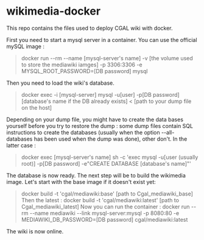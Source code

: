 # wikimedia-docker
This repo contains the files used to deploy CGAL wiki with docker.

First you need to start a mysql server in a container. You can use the official mySQL image :
 
> docker run --rm --name [mysql-server's name] -v [the volume used to store the mediawiki iamges] -p 3306:3306 -e MYSQL_ROOT_PASSWORD=[DB password] mysql
 
 Then you need to load the wiki's database. 
 > docker exec -i [mysql-server] mysql -u[user] -p[DB password] [database's name if the DB already exists] < [path to your dump file on the host]

Depending on your dump file, you might have to create the data bases yourself before you try to restore the dump :
some dump files contain SQL instructions to create the databases (usually when the option --all-databases has been
used when the dump was done), other don't. In the latter case :

> docker exec [mysql-server's name] sh -c 'exec mysql -u[user (usually root)] -p[DB password] -e"CREATE DATABASE [database's name]"'

The database is now ready. 
The next step will be to build the wikimedia image. 
Let's start with the base image if it doesn't exist yet:
> docker build -t 'cgal/mediawiki:base' [path to Cgal_mediawiki_base]
Then the latest :
> docker build -t 'cgal/mediawiki:latest' [path to Cgal_mediawiki_latest]
Now you can run the container :
> docker run --rm --name mediawiki --link mysql-server:mysql -p 8080:80 -e MEDIAWIKI_DB_PASSWORD=[DB password] cgal/mediawiki:latest

The wiki is now online.
